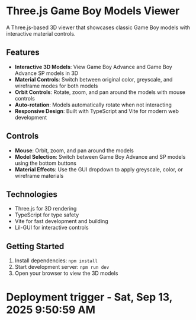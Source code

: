 # Three.js Game Boy Models Viewer

A Three.js-based 3D viewer that showcases classic Game Boy models with interactive material controls.

## Features

- **Interactive 3D Models**: View Game Boy Advance and Game Boy Advance SP models in 3D
- **Material Controls**: Switch between original color, greyscale, and wireframe modes for both models
- **Orbit Controls**: Rotate, zoom, and pan around the models with mouse controls
- **Auto-rotation**: Models automatically rotate when not interacting
- **Responsive Design**: Built with TypeScript and Vite for modern web development

## Controls

- **Mouse**: Orbit, zoom, and pan around the models
- **Model Selection**: Switch between Game Boy Advance and SP models using the bottom buttons
- **Material Effects**: Use the GUI dropdown to apply greyscale, color, or wireframe materials

## Technologies

- Three.js for 3D rendering
- TypeScript for type safety
- Vite for fast development and building
- Lil-GUI for interactive controls

## Getting Started

1. Install dependencies: `npm install`
2. Start development server: `npm run dev`
3. Open your browser to view the 3D models
# Deployment trigger - Sat, Sep 13, 2025  9:50:59 AM

